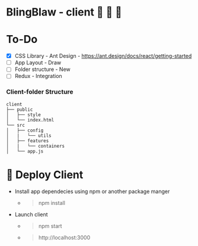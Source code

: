 # BlingBlaw - client :lips: :lipstick: :gift_heart:

# To-Do
- [x] CSS Library - Ant Design - https://ant.design/docs/react/getting-started
- [ ] App Layout - Draw
- [ ] Folder structure - New
- [ ] Redux - Integration

### Client-folder Structure
```
client
├── public
│   ├── style
│   └── index.html
└── src
│   ├── config
│   |   └── utils
│   ├── features
│   |   └── containers
│   └── app.js
```

# :tropical_drink: Deploy Client 
- Install app dependecies using npm or another package manger
  - > npm install
- Launch client 
  - > npm start
  - > http://localhost:3000
